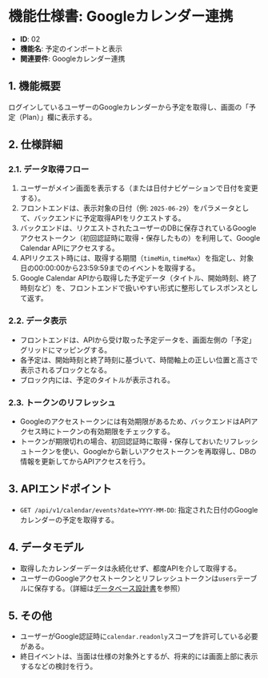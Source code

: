 # 機能仕様書: Googleカレンダー連携

- **ID**: 02
- **機能名**: 予定のインポートと表示
- **関連要件**: Googleカレンダー連携

## 1. 機能概要

ログインしているユーザーのGoogleカレンダーから予定を取得し、画面の「予定（Plan）」欄に表示する。

## 2. 仕様詳細

### 2.1. データ取得フロー

1.  ユーザーがメイン画面を表示する（または日付ナビゲーションで日付を変更する）。
2.  フロントエンドは、表示対象の日付（例: `2025-06-29`）をパラメータとして、バックエンドに予定取得APIをリクエストする。
3.  バックエンドは、リクエストされたユーザーのDBに保存されているGoogleアクセストークン（初回認証時に取得・保存したもの）を利用して、Google Calendar APIにアクセスする。
4.  APIリクエスト時には、取得する期間（`timeMin`, `timeMax`）を指定し、対象日の00:00:00から23:59:59までのイベントを取得する。
5.  Google Calendar APIから取得した予定データ（タイトル、開始時刻、終了時刻など）を、フロントエンドで扱いやすい形式に整形してレスポンスとして返す。

### 2.2. データ表示

- フロントエンドは、APIから受け取った予定データを、画面左側の「予定」グリッドにマッピングする。
- 各予定は、開始時刻と終了時刻に基づいて、時間軸上の正しい位置と高さで表示されるブロックとなる。
- ブロック内には、予定のタイトルが表示される。

### 2.3. トークンのリフレッシュ

- Googleのアクセストークンには有効期限があるため、バックエンドはAPIアクセス時にトークンの有効期限をチェックする。
- トークンが期限切れの場合、初回認証時に取得・保存しておいたリフレッシュトークンを使い、Googleから新しいアクセストークンを再取得し、DBの情報を更新してからAPIアクセスを行う。

## 3. APIエンドポイント

- `GET /api/v1/calendar/events?date=YYYY-MM-DD`: 指定された日付のGoogleカレンダーの予定を取得する。

## 4. データモデル

- 取得したカレンダーデータは永続化せず、都度APIを介して取得する。
- ユーザーのGoogleアクセストークンとリフレッシュトークンは`users`テーブルに保存する。（詳細は[データベース設計書](./07_database_design.md)を参照）

## 5. その他

- ユーザーがGoogle認証時に`calendar.readonly`スコープを許可している必要がある。
- 終日イベントは、当面は仕様の対象外とするが、将来的には画面上部に表示するなどの検討を行う。
